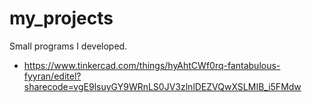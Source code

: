# my_projects
Small programs I developed.
- https://www.tinkercad.com/things/hyAhtCWf0rq-fantabulous-fyyran/editel?sharecode=vgE9lsuyGY9WRnLS0JV3zlnlDEZVQwXSLMIB_i5FMdw
